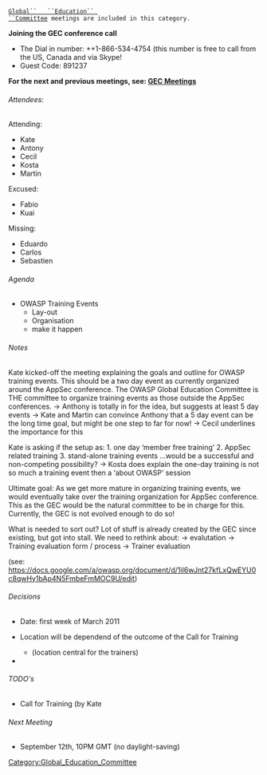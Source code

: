 [`Global``   ``Education``
 ``Committee`](http://www.owasp.org/index.php/Global_Education_Committee)` meetings are included in this category.`

**Joining the GEC conference call**

  - The Dial in number: ++1-866-534-4754 (this number is free to call
    from the US, Canada and via Skype\!
  - Guest Code: 891237

**For the next and previous meetings, see: [GEC
Meetings](:Category:GEC_Meetings "wikilink")**

###### Attendees:

Attending:

  - Kate
  - Antony
  - Cecil
  - Kosta
  - Martin

Excused:

  - Fabio
  - Kuai

Missing:

  - Eduardo
  - Carlos
  - Sebastien

###### Agenda

  - OWASP Training Events
      - Lay-out
      - Organisation
      - make it happen

###### Notes

Kate kicked-off the meeting explaining the goals and outline for OWASP
training events. This should be a two day event as currently organized
around the AppSec conference. The OWASP Global Education Committee is
THE committee to organize training events as those outside the AppSec
conferences. -\> Anthony is totally in for the idea, but suggests at
least 5 day events → Kate and Martin can convince Anthony that a 5 day
event can be the long time goal, but might be one step to far for now\!
-\> Cecil underlines the importance for this

Kate is asking if the setup as: 1. one day ‘member free training’ 2.
AppSec related training 3. stand-alone training events ...would be a
successful and non-competing possibility? -\> Kosta does explain the
one-day training is not so much a training event then a ‘about OWASP’
session

Ultimate goal: As we get more mature in organizing training events, we
would eventually take over the training organization for AppSec
conference. This as the GEC would be the natural committee to be in
charge for this. Currently, the GEC is not evolved enough to do so\!

What is needed to sort out? Lot of stuff is already created by the GEC
since existing, but got into stall. We need to rethink about: -\>
evalutation → Training evaluation form / process → Trainer evaluation

(see:
<https://docs.google.com/a/owasp.org/document/d/1iI6wJnt27kfLxQwEYU0c8qwHy1bAp4N5FmbeFmMOC9U/edit>)

###### Decisions

  - Date: first week of March 2011

  - Location will be dependend of the outcome of the Call for Training

      - (location central for the trainers)

  -
###### TODO's

  - Call for Training (by Kate

###### Next Meeting

  - September 12th, 10PM GMT (no daylight-saving)

[Category:Global_Education_Committee](Category:Global_Education_Committee "wikilink")